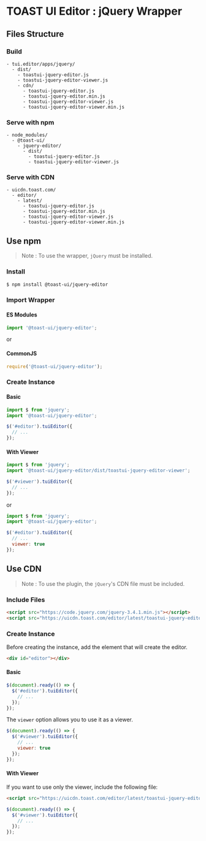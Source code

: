 # TOAST UI Editor : jQuery Wrapper

## Files Structure

### Build

```
- tui.editor/apps/jquery/
  - dist/
    - toastui-jquery-editor.js
    - toastui-jquery-editor-viewer.js
    - cdn/
      - toastui-jquery-editor.js
      - toastui-jquery-editor.min.js
      - toastui-jquery-editor-viewer.js
      - toastui-jquery-editor-viewer.min.js
```

### Serve with npm

```
- node_modules/
  - @toast-ui/
    - jquery-editor/
      - dist/
        - toastui-jquery-editor.js
        - toastui-jquery-editor-viewer.js
```

### Serve with CDN

```
- uicdn.toast.com/
  - editor/
    - latest/
      - toastui-jquery-editor.js
      - toastui-jquery-editor.min.js
      - toastui-jquery-editor-viewer.js
      - toastui-jquery-editor-viewer.min.js
```

## Use npm

> Note : To use the wrapper, `jQuery` must be installed.

### Install

```sh
$ npm install @toast-ui/jquery-editor
```

### Import Wrapper

#### ES Modules

```js
import '@toast-ui/jquery-editor';
```

or

#### CommonJS

```js
require('@toast-ui/jquery-editor');
```

### Create Instance

#### Basic

```js
import $ from 'jquery';
import '@toast-ui/jquery-editor';

$('#editor').tuiEditor({
  // ...
});
```

#### With Viewer

```js
import $ from 'jquery';
import '@toast-ui/jquery-editor/dist/toastui-jquery-editor-viewer';

$('#viewer').tuiEditor({
  // ...
});
```

or

```js
import $ from 'jquery';
import '@toast-ui/jquery-editor';

$('#editor').tuiEditor({
  // ...
  viewer: true
});
```

## Use CDN

> Note : To use the plugin, the `jQuery`'s CDN file must be included.

### Include Files

```html
<script src="https://code.jquery.com/jquery-3.4.1.min.js"></script>
<script src="https://uicdn.toast.com/editor/latest/toastui-jquery-editor.min.js"></script>
```

### Create Instance

Before creating the instance, add the element that will create the editor.

```html
<div id="editor"></div>
```

#### Basic

```js
$(document).ready(() => {
  $('#editor').tuiEditor({
    // ...
  });
});
```

The `viewer` option allows you to use it as a viewer.

```js
$(document).ready(() => {
  $('#viewer').tuiEditor({
    // ...
    viewer: true
  });
});
```

#### With Viewer

If you want to use only the viewer, include the following file:

```html
<script src="https://uicdn.toast.com/editor/latest/toastui-jquery-editor-viewer.min.js"></script>
```

```js
$(document).ready(() => {
  $('#viewer').tuiEditor({
    // ...
  });
});
```